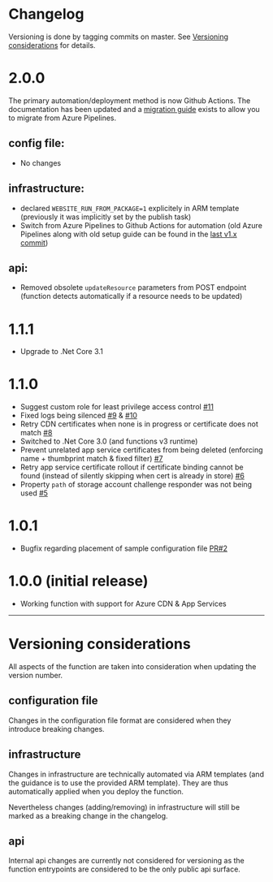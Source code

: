 # Changelog

Versioning is done by tagging commits on master. See [Versioning considerations](#Versioning-considerations) for details.

# 2.0.0

The primary automation/deployment method is now Github Actions. The documentation has been updated and a [migration guide](./docs/Migration%20guide.md) exists to allow you to migrate from Azure Pipelines.

## config file:

* No changes

## infrastructure:

* declared `WEBSITE_RUN_FROM_PACKAGE=1` explicitely in ARM template (previously it was implicitly set by the publish task)
* Switch from Azure Pipelines to Github Actions for automation (old Azure Pipelines along with old setup guide can be found in the [last v1.x commit](https://github.com/MarcStan/lets-encrypt-azure/blob/89bec173830285c33e26f7d9bed476195b95fa5c/azure-pipelines.yml))

## api:

* Removed obsolete `updateResource` parameters from POST endpoint (function detects automatically if a resource needs to be updated)

# 1.1.1

* Upgrade to .Net Core 3.1

# 1.1.0

* Suggest custom role for least privilege access control [#11](https://github.com/MarcStan/lets-encrypt-azure/issues/11)
* Fixed logs being silenced [#9](https://github.com/MarcStan/lets-encrypt-azure/issues/9) & [#10](https://github.com/MarcStan/lets-encrypt-azure/issues/10)
* Retry CDN certificates when none is in progress or certificate does not match [#8](https://github.com/MarcStan/lets-encrypt-azure/issues/8)
* Switched to .Net Core 3.0 (and functions v3 runtime)
* Prevent unrelated app service certificates from being deleted (enforcing name + thumbprint match & fixed filter) [#7](https://github.com/MarcStan/lets-encrypt-azure/issues/7)
* Retry app service certificate rollout if certificate binding cannot be found (instead of silently skipping when cert is already in store) [#6](https://github.com/MarcStan/lets-encrypt-azure/issues/6)
* Property `path` of storage account challenge responder was not being used [#5](https://github.com/MarcStan/lets-encrypt-azure/issues/5)

# 1.0.1

* Bugfix regarding placement of sample configuration file [PR#2](https://github.com/MarcStan/lets-encrypt-azure/pull/2)

# 1.0.0 (initial release)

* Working function with support for Azure CDN & App Services


___

# Versioning considerations

All aspects of the function are taken into consideration when updating the version number.

## configuration file

Changes in the configuration file format are considered when they introduce breaking changes.

## infrastructure

Changes in infrastructure are technically automated via ARM templates (and the guidance is to use the provided ARM template). They are thus automatically applied when you deploy the function.

Nevertheless changes (adding/removing) in infrastructure will still be marked as a breaking change in the changelog.

## api

Internal api changes are currently not considered for versioning as the function entrypoints are considered to be the only public api surface.